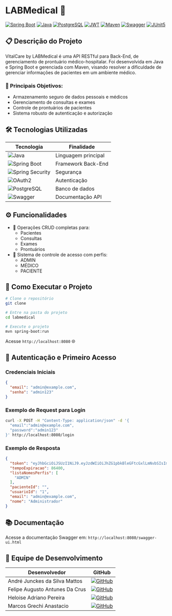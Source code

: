 # LABMedical 🏥

[![Spring Boot](https://img.shields.io/badge/Spring_Boot-3.x-6DB33F?style=for-the-badge&logo=spring-boot)](https://spring.io/projects/spring-boot)
[![Java](https://img.shields.io/badge/Java-21-ED8B00?style=for-the-badge&logo=openjdk&logoColor=white)](https://www.java.com/)
[![PostgreSQL](https://img.shields.io/badge/PostgreSQL-316192?style=for-the-badge&logo=postgresql&logoColor=white)](https://www.postgresql.org/)
[![JWT](https://img.shields.io/badge/JWT-000000?style=for-the-badge&logo=json-web-tokens&logoColor=white)](https://jwt.io/)
[![Maven](https://img.shields.io/badge/Maven-C71A36?style=for-the-badge&logo=apache-maven&logoColor=white)](https://maven.apache.org/)
[![Swagger](https://img.shields.io/badge/Swagger-85EA2D?style=for-the-badge&logo=swagger&logoColor=black)](https://swagger.io/)
[![JUnit5](https://img.shields.io/badge/JUnit5-25A162?style=for-the-badge&logo=junit5&logoColor=white)](https://junit.org/junit5/)

## 📋 Descrição do Projeto

VitalCare by LABMedical é uma API RESTful para Back-End, de gerenciamento de prontuário médico-hospitalar.
Foi desenvolvida em Java e Spring Boot e gerenciada com Maven, visando resolver a dificuldade de gerenciar informações de pacientes em um ambiente médico.

### 🎯 Principais Objetivos:
- Armazenamento seguro de dados pessoais e médicos
- Gerenciamento de consultas e exames
- Controle de prontuários de pacientes
- Sistema robusto de autenticação e autorização

## 🛠️ Tecnologias Utilizadas

<div align="left-align">

| Tecnologia                                                                                                                     | Finalidade          |
|--------------------------------------------------------------------------------------------------------------------------------|---------------------|
| ![Java](https://img.shields.io/badge/Java-ED8B00?style=flat-square&logo=openjdk&logoColor=white)                               | Linguagem principal |
| ![Spring Boot](https://img.shields.io/badge/Spring_Boot-6DB33F?style=flat-square&logo=spring-boot&logoColor=white)             | Framework Back-End  |
| ![Spring Security](https://img.shields.io/badge/Spring_Security-6DB33F?style=flat-square&logo=spring-security&logoColor=white) | Segurança           |
| ![OAuth2](https://img.shields.io/badge/OAuth2-2F2F2F?style=flat-square&logo=oauth&logoColor=white)                             | Autenticação        |
| ![PostgreSQL](https://img.shields.io/badge/PostgreSQL-316192?style=flat-square&logo=postgresql&logoColor=white)                | Banco de dados      |
| ![Swagger](https://img.shields.io/badge/Swagger-85EA2D?style=flat-square&logo=swagger&logoColor=black)                         | Documentação API    |

</div>

## ⚙️ Funcionalidades

- 📝 Operações CRUD completas para:
  - Pacientes
  - Consultas
  - Exames
  - Prontuários
- 🔐 Sistema de controle de acesso com perfis:
  - ADMIN
  - MÉDICO
  - PACIENTE

## 🚀 Como Executar o Projeto

```bash
# Clone o repositório
git clone 

# Entre na pasta do projeto
cd labmedical

# Execute o projeto
mvn spring-boot:run
```

Acesse `http://localhost:8080` 🌐

## 🔑 Autenticação e Primeiro Acesso

### Credenciais Iniciais
```json
{
  "email": "admin@example.com",
  "senha": "admin123"
}
```

### Exemplo de Request para Login

```bash
curl -X POST -H "Content-Type: application/json" -d '{
  "email":"admin@example.com",
  "password":"admin123"
}' http://localhost:8080/login
```

### Exemplo de Resposta

```json
{
  "token": "eyJhbGciOiJSUzI1NiJ9.eyJzdWIiOiJhZG1pbkBleGFtcGxlLmNvbSIsImV4cCI6MTczMDg0NjU0OCwicGFjaWVudGVJZCI6IiIsImlhdCI6MTczMDc2MDE0OCwic2NvcGUiOiJBRE1JTiJ9.OQQjTC0JcCgk7AGRXcbU7sMBfSAqd44MuahpMm4Agito_QphcrWAkab_QlghSLe4Bw4NVuVpQ0laH2-YFeabMdMfHUNWClojkBd86nsfHNzsXMMn2ax1PO_kslj7qODT4tu5W20NDyz33l6O4EYy9NX9On9jFu4740PVn2sq3VahNWbCPi9puU8XsqEjsP8VDwZCe0fJGfznBl4pj0B2a9-rGSxtuqA9nx8hlOoOrLDZ0mIAMTK8axaw35UIhKmkP-v0dzO8nOKwPLn0MN084uEetiyqb4HiTU6s1SQdEcKD0oyPxuzicCW0FowIx8lXJNvtQVopA5tbEgjbZvuhiw",
  "tempoExpiracao": 86400,
  "listaNomesPerfis": [
    "ADMIN"
  ],
  "pacienteId": "",
  "usuarioId": "1",
  "email": "admin@example.com",
  "nome": "Administrador"
}
```

## 📚 Documentação

Acesse a documentação Swagger em: `http://localhost:8080/swagger-ui.html`

## 👥 Equipe de Desenvolvimento

<div align="left-align">

| Desenvolvedor                   | GitHub                                                                                                                                    |
|---------------------------------|-------------------------------------------------------------------------------------------------------------------------------------------|
| André Junckes da Silva Mattos   | [![GitHub ](https://img.shields.io/badge/GitHub-100000?style=flat-square&logo=github&logoColor=white)](https://github.com/andrejsmattos)  |
| Felipe Augusto Antunes Da Crus  | [![GitHub ](https://img.shields.io/badge/GitHub-100000?style=flat-square&logo=github&logoColor=white)](https://github.com/AFelipeAntunes) |
| Heloise Adriano Pereira         | [![GitHub ](https://img.shields.io/badge/GitHub-100000?style=flat-square&logo=github&logoColor=white)](https://github.com/heloiseap)      |
| Marcos Grechi Anastacio         | [![GitHub ](https://img.shields.io/badge/GitHub-100000?style=flat-square&logo=github&logoColor=white)](https://github.com/MarcosGrechi)   |

</div>
